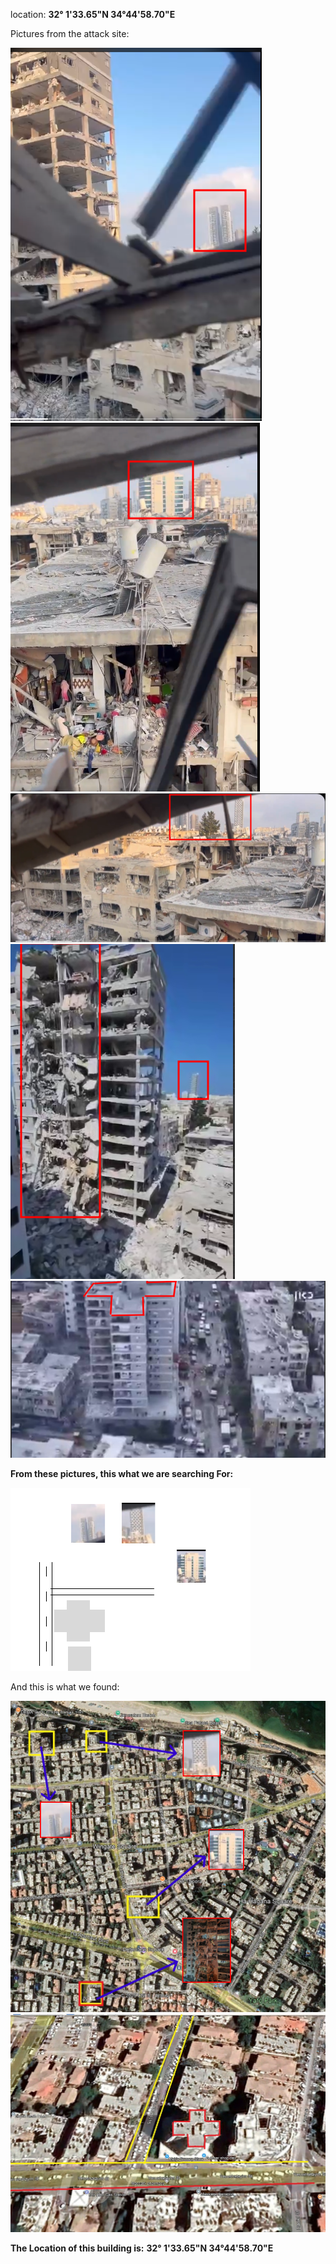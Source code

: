 location:
**32° 1'33.65"N  34°44'58.70"E**

Pictures from the attack site:

![BatYam-01](BatYam-01.png)
![BatYam-02](BatYam-02.png)
![BatYam-03](BatYam-03.png)
![BatYam-04](BatYam-04.png)
![BatYam-05](BatYam-05.png)

**From these pictures, this what we are searching For:**

![Attack-Top](Attack-Top.png)

And this is what we found:

![Bat-Yam-Building-features](Bat-Yam-Building-features.png)
![Bat-Yam-Building](Bat-Yam-Building.JPG)

**The Location of this building is:** 
**32° 1'33.65"N  34°44'58.70"E**